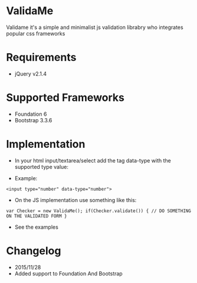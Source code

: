 # ValidaMe
Validame it's a simple and minimalist js validation librabry who integrates popular css frameworks 

# Requirements
- jQuery v2.1.4

# Supported Frameworks
- Foundation 6
- Bootstrap 3.3.6

# Implementation

- In your html input/textarea/select add the tag data-type with the supported type value:

- Example:

`<input type="number" data-type="number">`

- On the JS implementation use something like this:

`var Checker = new ValidaMe();
if(Checker.validate()) {
// DO SOMETHING ON THE VALIDATED FORM
}`

- See the examples

# Changelog
- 2015/11/28
- Added support to Foundation And Bootstrap